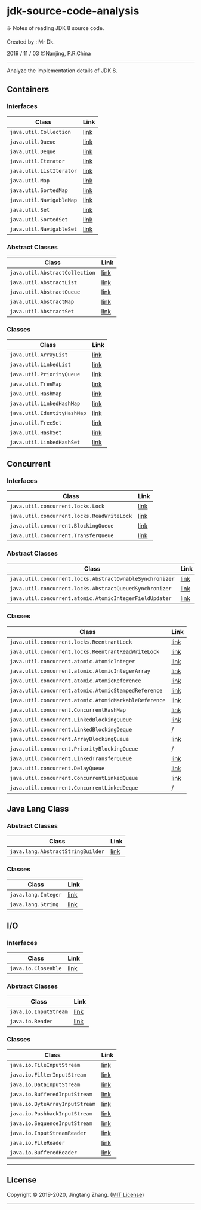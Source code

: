 # jdk-source-code-analysis

☕ Notes of reading JDK 8 source code.

Created by : Mr Dk.

2019 / 11 / 03 @Nanjing, P.R.China

---

Analyze the implementation details of JDK 8.

## Containers

### Interfaces

| Class                    | Link                                                |
| ------------------------ | --------------------------------------------------- |
| `java.util.Collection`   | [link](Interface%20%2d%20java.util.Collection.md)   |
| `java.util.Queue`        | [link](Interface%20%2d%20java.util.Queue.md)        |
| `java.util.Deque`        | [link](Interface%20%2d%20java.util.Deque.md)        |
| `java.util.Iterator`     | [link](Interface%20%2d%20java.util.Iterator.md)     |
| `java.util.ListIterator` | [link](Interface%20%2d%20java.util.ListIterator.md) |
| `java.util.Map`          | [link](Interface%20%2d%20java.util.Map.md)          |
| `java.util.SortedMap`    | [link](Interface%20%2d%20java.util.SortedMap.md)    |
| `java.util.NavigableMap` | [link](Interface%20%2d%20java.util.NavigableMap.md) |
| `java.util.Set`          | [link](Interface%20%2d%20java.util.Set.md)          |
| `java.util.SortedSet`    | [link](Interface%20%2d%20java.util.SortedSet.md)    |
| `java.util.NavigableSet` | [link](Interface%20%2d%20java.util.NavigableSet.md) |

### Abstract Classes

| Class                          | Link                                                         |
| ------------------------------ | ------------------------------------------------------------ |
| `java.util.AbstractCollection` | [link](Abstract%20Class%20%2d%20java.util.AbstractCollection.md) |
| `java.util.AbstractList`       | [link](Abstract%20Class%20%2d%20java.util.AbstractList.md)   |
| `java.util.AbstractQueue`      | [link](Abstract%20Class%20%2d%20java.util.AbstractQueue.md)  |
| `java.util.AbstractMap`        | [link](Abstract%20Class%20%2d%20java.util.AbstractMap.md)    |
| `java.util.AbstractSet`        | [link](Abstract%20Class%20%2d%20java.util.AbstractSet.md)    |

### Classes

| Class                       | Link                                               |
| --------------------------- | -------------------------------------------------- |
| `java.util.ArrayList`       | [link](Class%20%2d%20java.util.ArrayList.md)       |
| `java.util.LinkedList`      | [link](Class%20%2d%20java.util.LinkedList.md)      |
| `java.util.PriorityQueue`   | [link](Class%20%2d%20java.util.PriorityQueue.md)   |
| `java.util.TreeMap`         | [link](Class%20%2d%20java.util.TreeMap.md)         |
| `java.util.HashMap`         | [link](Class%20%2d%20java.util.HashMap.md)         |
| `java.util.LinkedHashMap`   | [link](Class%20%2d%20java.util.LinkedHashMap.md)   |
| `java.util.IdentityHashMap` | [link](Class%20%2d%20java.util.IdentityHashMap.md) |
| `java.util.TreeSet`         | [link](Class%20%2d%20java.util.TreeSet.md)         |
| `java.util.HashSet`         | [link](Class%20%2d%20java.util.HashSet.md)         |
| `java.util.LinkedHashSet`   | [link](Class%20%2d%20java.util.LinkedHashSet.md)   |

## Concurrent

### Interfaces

| Class                                      | Link                                                         |
| ------------------------------------------ | ------------------------------------------------------------ |
| `java.util.concurrent.locks.Lock`          | [link](Interface%20%2d%20java.util.concurrent.locks.Lock.md) |
| `java.util.concurrent.locks.ReadWriteLock` | [link](Interface%20%2d%20java.util.concurrent.locks.ReadWriteLock.md) |
| `java.util.concurrent.BlockingQueue`       | [link](Interface%20%2d%20java.util.concurrent.BlockingQueue.md) |
| `java.util.concurrent.TransferQueue`       | [link](Interface%20%2d%20java.util.concurrent.TransferQueue.md) |

### Abstract Classes

| Class                                                    | Link                                                         |
| -------------------------------------------------------- | ------------------------------------------------------------ |
| `java.util.concurrent.locks.AbstractOwnableSynchronizer` | [link](Abstract%20Class%20%2d%20java.util.concurrent.locks.AbstractOwnableSynchronizer.md) |
| `java.util.concurrent.locks.AbstractQueuedSynchronizer`  | [link](Abstract%20Class%20%2d%20java.util.concurrent.locks.AbstractQueuedSynchronizer.md) |
| `java.util.concurrent.atomic.AtomicIntegerFieldUpdater`  | [link](Abstract%20Class%20%2d%20java.util.concurrent.atomic.AtomicIntegerFieldUpdater.md) |

### Classes

| Class                                                 | Link                                                         |
| ----------------------------------------------------- | ------------------------------------------------------------ |
| `java.util.concurrent.locks.ReentrantLock`            | [link](Class%20%2d%20java.util.concurrent.locks.ReentrantLock.md) |
| `java.util.concurrent.locks.ReentrantReadWriteLock`   | [link](Class%20%2d%20java.util.concurrent.locks.ReentrantReadWriteLock.md) |
| `java.util.concurrent.atomic.AtomicInteger`           | [link](Class%20%2d%20java.util.concurrent.atomic.AtomicInteger.md) |
| `java.util.concurrent.atomic.AtomicIntegerArray`      | [link](Class%20%2d%20java.util.concurrent.atomic.AtomicIntegerArray.md) |
| `java.util.concurrent.atomic.AtomicReference`         | [link](Class%20%2d%20java.util.concurrent.atomic.AtomicReference.md) |
| `java.util.concurrent.atomic.AtomicStampedReference`  | [link](Class%20%2d%20java.util.concurrent.atomic.AtomicStampedReference.md) |
| `java.util.concurrent.atomic.AtomicMarkableReference` | [link](Class%20%2d%20java.util.concurrent.atomic.AtomicStampedReference.md) |
| `java.util.concurrent.ConcurrentHashMap`              | [link](Class%20%2d%20java.util.concurrent.ConcurrentHashMap.md) |
| `java.util.concurrent.LinkedBlockingQueue`            | [link](Class%20%2d%20java.util.concurrent.LinkedBlockingQueue.md) |
| `java.util.concurrent.LinkedBlockingDeque`            | / |
| `java.util.concurrent.ArrayBlockingQueue`             | [link](Class%20%2d%20java.util.concurrent.ArrayBlockingQueue.md) |
| `java.util.concurrent.PriorityBlockingQueue`          | / |
| `java.util.concurrent.LinkedTransferQueue`            | [link](Class%20%2d%20java.util.concurrent.LinkedTransferQueue.md) |
| `java.util.concurrent.DelayQueue         `            | [link](Class%20%2d%20java.util.concurrent.DelayQueue.md) |
| `java.util.concurrent.ConcurrentLinkedQueue`          | [link](Class%20%2d%20java.util.concurrent.ConcurrentLinkedQueue.md) |
| `java.util.concurrent.ConcurrentLinkedDeque`          | / |

## Java Lang Class

### Abstract Classes

| Class                             | Link                                                         |
| --------------------------------- | ------------------------------------------------------------ |
| `java.lang.AbstractStringBuilder` | [link](Abstract%20Class%20%2d%20java.lang.AbstractStringBuilder.md) |

### Classes

| Class               | Link                                       |
| ------------------- | ------------------------------------------ |
| `java.lang.Integer` | [link](Class%20%2d%20java.lang.Integer.md) |
| `java.lang.String`  | [link](Class%20%2d%20java.lang.String.md)  |

## I/O

### Interfaces

| Class               | Link                                           |
| ------------------- | ---------------------------------------------- |
| `java.io.Closeable` | [link](Interface%20%2d%20java.io.Closeable.md) |

### Abstract Classes

| Class                 | Link                                                    |
| --------------------- | ------------------------------------------------------- |
| `java.io.InputStream` | [link](Abstract%20Class%20%2d%20java.io.InputStream.md) |
| `java.io.Reader`      | [link](Abstract%20Class%20%2d%20java.io.Reader.md) |

### Classes

| Class                     | Link                                             |
| ------------------------- | ------------------------------------------------ |
| `java.io.FileInputStream` | [link](Class%20%2d%20java.io.FileInputStream.md) |
| `java.io.FilterInputStream` | [link](Class%20%2d%20java.io.FilterInputStream.md) |
| `java.io.DataInputStream` | [link](Class%20%2d%20java.io.DataInputStream.md) |
| `java.io.BufferedInputStream` | [link](Class%20%2d%20java.io.BufferedInputStream.md) |
| `java.io.ByteArrayInputStream` | [link](Class%20%2d%20java.io.ByteArrayInputStream.md) |
| `java.io.PushbackInputStream` | [link](Class%20%2d%20java.io.PushbackInputStream.md) |
| `java.io.SequenceInputStream` | [link](Class%20%2d%20java.io.SequenceInputStream.md) |
| `java.io.InputStreamReader` | [link](Class%20%2d%20java.io.InputStreamReader.md) |
| `java.io.FileReader` | [link](Class%20%2d%20java.io.FileReader.md) |
| `java.io.BufferedReader` | [link](Class%20%2d%20java.io.BufferedReader.md) |

---

## License

Copyright © 2019-2020, Jingtang Zhang. ([MIT License](LICENSE))

---

